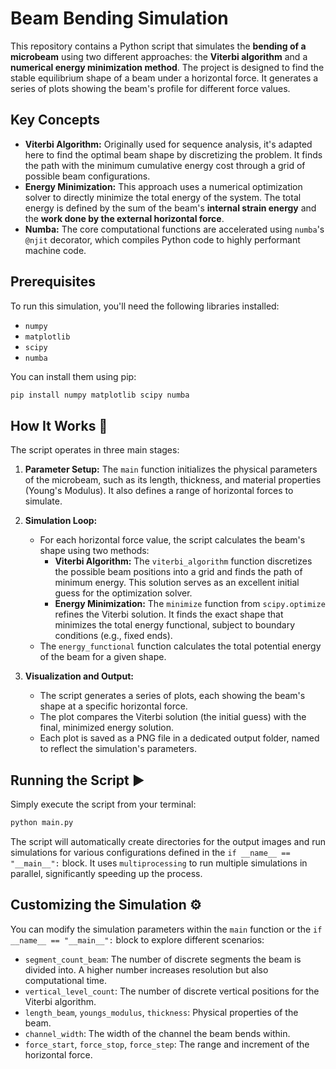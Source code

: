 # Beam Bending Simulation

This repository contains a Python script that simulates the **bending of a microbeam** using two different approaches: the **Viterbi algorithm** and a **numerical energy minimization method**. The project is designed to find the stable equilibrium shape of a beam under a horizontal force. It generates a series of plots showing the beam's profile for different force values.

## Key Concepts

  * **Viterbi Algorithm:** Originally used for sequence analysis, it's adapted here to find the optimal beam shape by discretizing the problem. It finds the path with the minimum cumulative energy cost through a grid of possible beam configurations.
  * **Energy Minimization:** This approach uses a numerical optimization solver to directly minimize the total energy of the system. The total energy is defined by the sum of the beam's **internal strain energy** and the **work done by the external horizontal force**.
  * **Numba:** The core computational functions are accelerated using `numba`'s `@njit` decorator, which compiles Python code to highly performant machine code.

## Prerequisites

To run this simulation, you'll need the following libraries installed:

  * `numpy`
  * `matplotlib`
  * `scipy`
  * `numba`

You can install them using pip:

```bash
pip install numpy matplotlib scipy numba
```

## How It Works 🧠

The script operates in three main stages:

1.  **Parameter Setup:** The `main` function initializes the physical parameters of the microbeam, such as its length, thickness, and material properties (Young's Modulus). It also defines a range of horizontal forces to simulate.

2.  **Simulation Loop:**

      * For each horizontal force value, the script calculates the beam's shape using two methods:
          * **Viterbi Algorithm:** The `viterbi_algorithm` function discretizes the possible beam positions into a grid and finds the path of minimum energy. This solution serves as an excellent initial guess for the optimization solver.
          * **Energy Minimization:** The `minimize` function from `scipy.optimize` refines the Viterbi solution. It finds the exact shape that minimizes the total energy functional, subject to boundary conditions (e.g., fixed ends).
      * The `energy_functional` function calculates the total potential energy of the beam for a given shape.

3.  **Visualization and Output:**

      * The script generates a series of plots, each showing the beam's shape at a specific horizontal force.
      * The plot compares the Viterbi solution (the initial guess) with the final, minimized energy solution.
      * Each plot is saved as a PNG file in a dedicated output folder, named to reflect the simulation's parameters.

## Running the Script ▶️

Simply execute the script from your terminal:

```bash
python main.py
```

The script will automatically create directories for the output images and run simulations for various configurations defined in the `if __name__ == "__main__":` block. It uses `multiprocessing` to run multiple simulations in parallel, significantly speeding up the process.

## Customizing the Simulation ⚙️

You can modify the simulation parameters within the `main` function or the `if __name__ == "__main__":` block to explore different scenarios:

  * `segment_count_beam`: The number of discrete segments the beam is divided into. A higher number increases resolution but also computational time.
  * `vertical_level_count`: The number of discrete vertical positions for the Viterbi algorithm.
  * `length_beam`, `youngs_modulus`, `thickness`: Physical properties of the beam.
  * `channel_width`: The width of the channel the beam bends within.
  * `force_start`, `force_stop`, `force_step`: The range and increment of the horizontal force.

